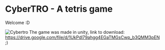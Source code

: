 # CyberTRO - A tetris game
Welcome :D

![Cybertro](https://user-images.githubusercontent.com/50559090/57720222-c7ede600-7657-11e9-9c0e-fe0cb8f479d8.png)
The game was made in unity, link to download: https://drive.google.com/file/d/1UkPdl79ahgg4EGaTMGsCwp_b3QMM3pEN ;)
